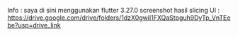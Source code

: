 Info : saya di sini menggunakan flutter 3.27.0
screenshot hasil slicing UI : https://drive.google.com/drive/folders/1dzX0gwiI1FXQaStpguh9DyTp_VnTEebe?usp=drive_link
